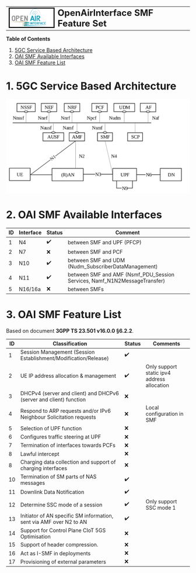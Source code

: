 <table style="border-collapse: collapse; border: none;">
  <tr style="border-collapse: collapse; border: none;">
    <td style="border-collapse: collapse; border: none;">
      <a href="http://www.openairinterface.org/">
         <img src="./images/oai_final_logo.png" alt="" border=3 height=50 width=150>
         </img>
      </a>
    </td>
    <td style="border-collapse: collapse; border: none; vertical-align: center;">
      <b><font size = "5">OpenAirInterface SMF Feature Set</font></b>
    </td>
  </tr>
</table>

**Table of Contents**

1. [5GC Service Based Architecture](#1-5gc-service-based-architecture)
2. [OAI SMF Available Interfaces](#2-oai-smf-available-interfaces)
3. [OAI SMF Feature List](#3-oai-smf-feature-list)

# 1. 5GC Service Based Architecture #

![5GC SBA](./images/5gc_sba.png)

# 2. OAI SMF Available Interfaces #

| **ID** | **Interface** | **Status**         | **Comment**                                                               |
| ------ | ------------- | ------------------ | --------------------------------------------------------------------------|
| 1      | N4            | :heavy_check_mark: | between SMF and UPF (PFCP)                                                |
| 2      | N7            | :x:                | between SMF and PCF                                                       |
| 3      | N10           | :heavy_check_mark: | between SMF and UDM (Nudm_SubscriberDataManagement)                       |
| 4      | N11           | :heavy_check_mark: | between SMF and AMF (Nsmf_PDU_Session Services, Namf_N1N2MessageTransfer) |
| 5      | N16/16a       | :x:                | between SMFs                                                              |

# 3. OAI SMF Feature List #

Based on document **3GPP TS 23.501 v16.0.0 §6.2.2**.

| **ID** | **Classification**                                                  | **Status**         | **Comments**                                |
| ------ | ------------------------------------------------------------------- | ------------------ | ------------------------------------------- |
| 1      | Session Management (Session Establishment/Modification/Release)     | :heavy_check_mark: |                                             |
| 2      | UE IP address allocation & management​                               | :heavy_check_mark: | Only support static ipv4 address allocation |
| 3      | DHCPv4 (server and client) and DHCPv6 (server and client) function  | :x:                |                                             |
| 4      | Respond to ARP requests and/or IPv6 Neighbour Solicitation requests | :x:                | Local configuration in SMF                  |
| 5      | Selection of UPF function​                                           | :x:                |                                             |
| 6      | Configures traffic steering at UPF                                  | :x:                |                                             |
| 7      | Termination of interfaces towards PCFs                              | :x:                |                                             |
| 8      | Lawful intercept                                                    | :x:                |                                             |
| 8      | Charging data collection and support of charging interfaces         | :x:                |                                             |
| 10     | Termination of SM parts of NAS messages                             | :heavy_check_mark: |                                             |
| 11     | Downlink Data Notification                                          | :heavy_check_mark: |                                             |
| 12     | Determine SSC mode of a session​                                     | :heavy_check_mark: | Only support SSC mode 1​                     |
| 13     | Initiator of AN specific SM information, sent via AMF over N2 to AN | :heavy_check_mark: |                                             |
| 14     | Support for Control Plane CIoT 5GS Optimisation                     | :x:                |                                             |
| 15     | Support of header compression. ​                                     | :x:                |                                             |
| 16     | Act as I-SMF in deployments                                         | :x:                |                                             |
| 17     | Provisioning of external parameters                                 | :x:                |                                             |


